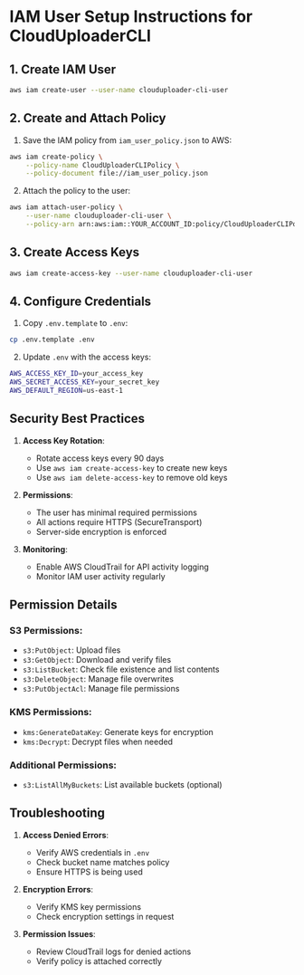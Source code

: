 # IAM User Setup Instructions for CloudUploaderCLI

## 1. Create IAM User

```bash
aws iam create-user --user-name clouduploader-cli-user
```

## 2. Create and Attach Policy

1. Save the IAM policy from `iam_user_policy.json` to AWS:
```bash
aws iam create-policy \
    --policy-name CloudUploaderCLIPolicy \
    --policy-document file://iam_user_policy.json
```

2. Attach the policy to the user:
```bash
aws iam attach-user-policy \
    --user-name clouduploader-cli-user \
    --policy-arn arn:aws:iam::YOUR_ACCOUNT_ID:policy/CloudUploaderCLIPolicy
```

## 3. Create Access Keys

```bash
aws iam create-access-key --user-name clouduploader-cli-user
```

## 4. Configure Credentials

1. Copy `.env.template` to `.env`:
```bash
cp .env.template .env
```

2. Update `.env` with the access keys:
```bash
AWS_ACCESS_KEY_ID=your_access_key
AWS_SECRET_ACCESS_KEY=your_secret_key
AWS_DEFAULT_REGION=us-east-1
```

## Security Best Practices

1. **Access Key Rotation**:
   - Rotate access keys every 90 days
   - Use `aws iam create-access-key` to create new keys
   - Use `aws iam delete-access-key` to remove old keys

2. **Permissions**:
   - The user has minimal required permissions
   - All actions require HTTPS (SecureTransport)
   - Server-side encryption is enforced

3. **Monitoring**:
   - Enable AWS CloudTrail for API activity logging
   - Monitor IAM user activity regularly

## Permission Details

### S3 Permissions:
- `s3:PutObject`: Upload files
- `s3:GetObject`: Download and verify files
- `s3:ListBucket`: Check file existence and list contents
- `s3:DeleteObject`: Manage file overwrites
- `s3:PutObjectAcl`: Manage file permissions

### KMS Permissions:
- `kms:GenerateDataKey`: Generate keys for encryption
- `kms:Decrypt`: Decrypt files when needed

### Additional Permissions:
- `s3:ListAllMyBuckets`: List available buckets (optional)

## Troubleshooting

1. **Access Denied Errors**:
   - Verify AWS credentials in `.env`
   - Check bucket name matches policy
   - Ensure HTTPS is being used

2. **Encryption Errors**:
   - Verify KMS key permissions
   - Check encryption settings in request

3. **Permission Issues**:
   - Review CloudTrail logs for denied actions
   - Verify policy is attached correctly 